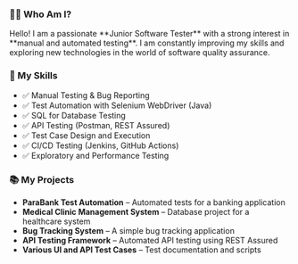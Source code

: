 <h3>👨‍💻 Who Am I?</h3>
<p>Hello! I am a passionate **Junior Software Tester** with a strong interest in **manual and automated testing**. I am constantly improving my skills and exploring new technologies in the world of software quality assurance.</p>

<h3>📌 My Skills</h3>
<ul>
    <li>✅ Manual Testing & Bug Reporting</li>
    <li>✅ Test Automation with Selenium WebDriver (Java)</li>
    <li>✅ SQL for Database Testing</li>
    <li>✅ API Testing (Postman, REST Assured)</li>
    <li>✅ Test Case Design and Execution</li>
    <li>✅ CI/CD Testing (Jenkins, GitHub Actions)</li>
    <li>✅ Exploratory and Performance Testing</li>
</ul>

<h3>📚 My Projects</h3>
<ul>
    <li><strong>ParaBank Test Automation</strong> – Automated tests for a banking application</li>
    <li><strong>Medical Clinic Management System</strong> – Database project for a healthcare system</li>
    <li><strong>Bug Tracking System</strong> – A simple bug tracking application</li>
    <li><strong>API Testing Framework</strong> – Automated API testing using REST Assured</li>
    <li><strong>Various UI and API Test Cases</strong> – Test documentation and scripts</li>
</ul
